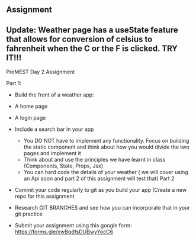 ## Assignment

## Update: Weather page has a useState feature that allows for conversion of celsius to fahrenheit when the C or the F is clicked. TRY IT!!!

PreMEST Day 2 Assignment

Part 1:
* Build the front of a weather app:
* A home page
* A login page 
* Include a search bar in your app

    - You DO NOT have to implement any functionality. Focus on building the static component and think about how you would divide the two pages and implement it
    - Think about and use the principles we have learnt in class (Components, State, Props, Jsx)
    - You can hard code the details of your weather ( we will cover using an Api soon and part 2 of this assignment will test that)
Part 2

* Commit your code regularly to git as you build your app (Create a new repo for this assignment 
* Research GIT BRANCHES and see how you can incorporate that in your git practice
* Submit your assignment using this google form: https://forms.gle/xwBqdfsDUBwyYocC6